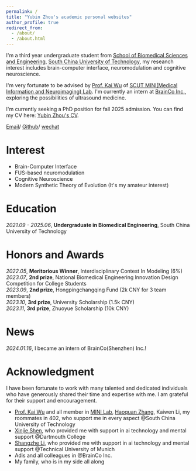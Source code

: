 ```yaml
---
permalink: /
title: "Yubin Zhou's academic personal websites"
author_profile: true
redirect_from: 
  - /about/
  - /about.html
---
```


I'm a third year undergraduate student from [School of Biomedical Sciences and Engineering](https://www2.scut.edu.cn/bmse/), [South China University of Technology](https://www.scut.edu.cn/), my reseanch interest includes brain-computer interface, neuromodulation and cognitive neuroscience.

I'm very fortunate to be advised by [Prof. Kai Wu](https://www.scholat.com/wukai) of [SCUT MINI(Medical Information and Neuroimaging) Lab](https://www.scholat.com/wukai). I'm currently an intern at [BrainCo Inc.](https://www.brainco.cn/), exploring the possibilities of ultrasound medicine.

I'm currently seeking a PhD position for fall 2025 admission.
You can find my CV here: [Yubin Zhou's CV](../files/YubinZhou_CV.pdf).

[Email](mailto:yubinzhoubme@outlook.com)/ [Github](https://github.com/troychowzyb)/ [wechat](../images/wechat.png)

Interest
======
- Brain-Computer Interface  
- FUS-based neuromodulation  
- Cognitive Neuroscience  
- Modern Synthetic Theory of Evolution (It's my amateur interest)

Education
====== 
*2021.09 - 2025.06*, **Undergraduate in Biomedical Engineering**, South China University of Technology

Honors and Awards
======
*2022.05*, **Meritorious Winner**, Interdisciplinary Contest In Modeling  (6%)  
*2023.07*, **2nd prize**, National Biomedical Engineering lnnovation Design Competition for College Students   
*2023.09*, **2nd prize**, Hongpingchangqing Fund  (2k CNY for 3 team members)   
*2023.10*, **3rd prize**, University Scholarship  (1.5k CNY)   
*2023.11*, **3rd prize**, Zhuoyue Scholarship  (10k CNY) 

News
====== 
*2024.01.16*, I became an intern of BrainCo(Shenzhen) Inc.!

Acknowledgment
====== 
I have been fortunate to work with many talented and dedicated individuals who have generously shared their time and expertise with me. I am grateful for their support and encouragement.

- [Prof. Kai Wu](https://www.scholat.com/wukai) and all member in [MINI Lab](https://www.scholat.com/wukai), [Haoquan Zhang](https://haoquanzhang.github.io/), Kaiwen Li, my roommates in 402, who support me in every aspect @South China University of Technology
- [Xinjie Shen](https://xinjie-shen.com/), who provided me with support in ai technology and mental support @Dartmouth College
- [Shangzhe Li](https://tobyleelsz.github.io/), who provided me with support in ai technology and mental support @Technical University of Munich
- Adis and all colleagues in @BrainCo Inc.
- My family, who is in my side all along
